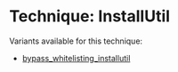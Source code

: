 # Technique: InstallUtil

Variants available for this technique:

* [bypass_whitelisting_installutil](variants/bypass_whitelisting_installutil.md)
